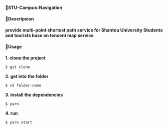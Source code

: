 #### 🦋STU-Campus-Navigation

#### 🧾Descripsion

**provide multi-point shortest path service for Shantou University Students and tourists base on tencent map service**
#### 🔑Usage


**1. clone the project**
```shell
$ git clone
```
**2. get into the folder**
```shell
$ cd folder-name
```
**3. install the dependencies**
```shell
$ yarn
```
**4. run**
```shell
$ yarn start
```


